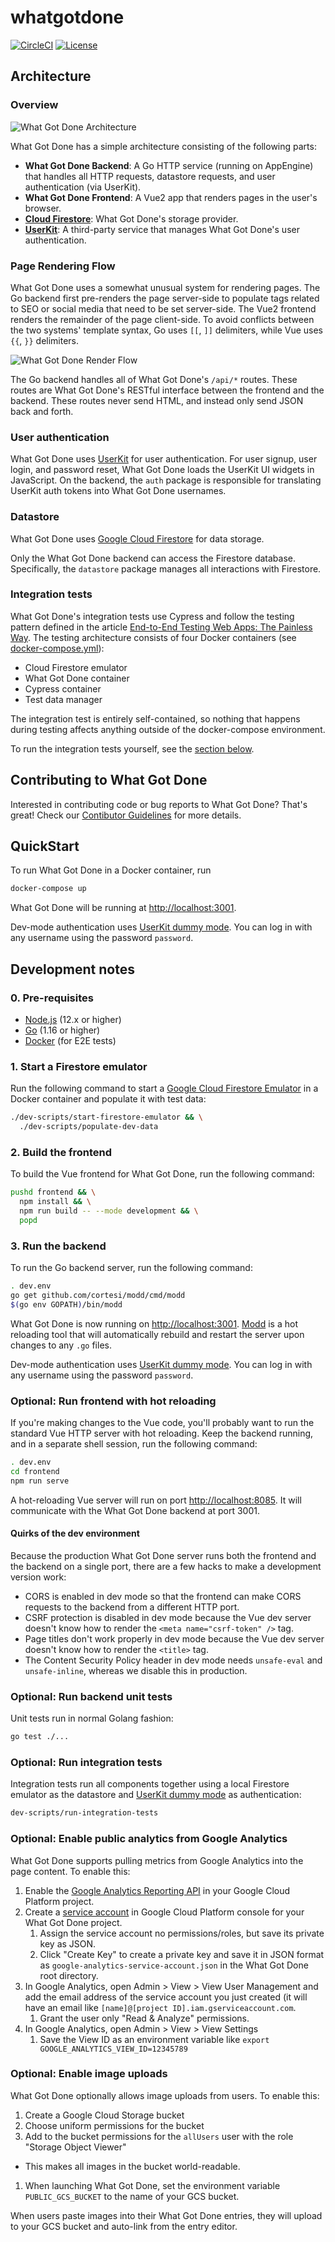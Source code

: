 # whatgotdone

[![CircleCI](https://circleci.com/gh/mtlynch/whatgotdone.svg?style=svg&circle-token=180495ad17cc0343547e430e81d28b66ff87e9f4)](https://circleci.com/gh/mtlynch/whatgotdone) [![License](https://img.shields.io/badge/License-Apache%202.0-blue.svg)](https://opensource.org/licenses/Apache-2.0)

## Architecture

### Overview

![What Got Done Architecture](https://docs.google.com/drawings/d/e/2PACX-1vTolxqMjEtz6ujaM1a3ThkG3Tb1sJbv2O66TGRKVhaqNBoXtFdZjQaf3gS7l-pXbFlg02lPfM9c4foI/pub?w=917&amp;h=696)

What Got Done has a simple architecture consisting of the following parts:

* **What Got Done Backend**: A Go HTTP service (running on AppEngine) that handles all HTTP requests, datastore requests, and user authentication (via UserKit).
* **What Got Done Frontend**: A Vue2 app that renders pages in the user's browser.
* [**Cloud Firestore**](https://cloud.google.com/firestore/): What Got Done's storage provider.
* [**UserKit**](https://userkit.io): A third-party service that manages What Got Done's user authentication.

### Page Rendering Flow

What Got Done uses a somewhat unusual system for rendering pages. The Go backend first pre-renders the page server-side to populate tags related to SEO or social media that need to be set server-side. The Vue2 frontend renders the remainder of the page client-side. To avoid conflicts between the two systems' template syntax, Go uses `[[`, `]]` delimiters, while Vue uses `{{`, `}}` delimiters.

![What Got Done Render Flow](https://docs.google.com/drawings/d/e/2PACX-1vRqxoblMAAhrmI2xY_BEFmN3TRry7QdKvBOAK-1muJ79EJlJWwk1jS5t13vpjB7Kwbaf711ROMxG_cY/pub?w=1127&amp;h=1262)

The Go backend handles all of What Got Done's `/api/*` routes. These routes are What Got Done's RESTful interface between the frontend and the backend. These routes never send HTML, and instead only send JSON back and forth.

### User authentication

What Got Done uses [UserKit](https://docs.userkit.io/) for user authentication. For user signup, user login, and password reset, What Got Done loads the UserKit UI widgets in JavaScript. On the backend, the `auth` package is responsible for translating UserKit auth tokens into What Got Done usernames.

### Datastore

What Got Done uses [Google Cloud Firestore](https://firebase.google.com/docs/firestore) for data storage.

Only the What Got Done backend can access the Firestore database. Specifically, the `datastore` package manages all interactions with Firestore.

### Integration tests

What Got Done's integration tests use Cypress and follow the testing pattern defined in the article [End-to-End Testing Web Apps: The Painless Way](https://mtlynch.io/painless-web-app-testing/). The testing architecture consists of four Docker containers (see [docker-compose.yml](https://github.com/mtlynch/whatgotdone/blob/master/integration/docker-compose.yml)):

* Cloud Firestore emulator
* What Got Done container
* Cypress container
* Test data manager

The integration test is entirely self-contained, so nothing that happens during testing affects anything outside of the docker-compose environment.

To run the integration tests yourself, see the [section below](#optional-run-integration-tests).

## Contributing to What Got Done

Interested in contributing code or bug reports to What Got Done? That's great! Check our [Contibutor Guidelines](https://github.com/mtlynch/whatgotdone/blob/master/CONTRIBUTING.md) for more details.

## QuickStart

To run What Got Done in a Docker container, run

```bash
docker-compose up
```

What Got Done will be running at [http://localhost:3001](http://localhost:3001).

Dev-mode authentication uses [UserKit dummy mode](https://docs.userkit.io/docs/dummy-mode). You can log in with any username using the password `password`.

## Development notes

### 0. Pre-requisites

* [Node.js](https://nodejs.org/) (12.x or higher)
* [Go](https://golang.org/dl/) (1.16 or higher)
* [Docker](https://www.docker.com/) (for E2E tests)

### 1. Start a Firestore emulator

Run the following command to start a [Google Cloud Firestore Emulator](https://cloud.google.com/sdk/gcloud/reference/beta/emulators/firestore/) in a Docker container and populate it with test data:

```bash
./dev-scripts/start-firestore-emulator && \
  ./dev-scripts/populate-dev-data
```

### 2. Build the frontend

To build the Vue frontend for What Got Done, run the following command:

```bash
pushd frontend && \
  npm install && \
  npm run build -- --mode development && \
  popd
```

### 3. Run the backend

To run the Go backend server, run the following command:

```bash
. dev.env
go get github.com/cortesi/modd/cmd/modd
$(go env GOPATH)/bin/modd
```

What Got Done is now running on [http://localhost:3001](http://localhost:3001). [Modd](https://github.com/cortesi/modd) is a hot reloading tool that will automatically rebuild and restart the server upon changes to any `.go` files.

Dev-mode authentication uses [UserKit dummy mode](https://docs.userkit.io/docs/dummy-mode). You can log in with any username using the password `password`.

### Optional: Run frontend with hot reloading

If you're making changes to the Vue code, you'll probably want to run the standard Vue HTTP server with hot reloading. Keep the backend running, and in a separate shell session, run the following command:

```bash
. dev.env
cd frontend
npm run serve
```

A hot-reloading Vue server will run on port [http://localhost:8085](http://localhost:8085). It will communicate with the What Got Done backend at port 3001.

#### Quirks of the dev environment

Because the production What Got Done server runs both the frontend and the backend on a single port, there are a few hacks to make a development version work:

* CORS is enabled in dev mode so that the frontend can make CORS requests to the backend from a different HTTP port.
* CSRF protection is disabled in dev mode because the Vue dev server doesn't know how to render the `<meta name="csrf-token" />` tag.
* Page titles don't work properly in dev mode because the Vue dev server doesn't know how to render the `<title>` tag.
* The Content Security Policy header in dev mode needs `unsafe-eval` and `unsafe-inline`, whereas we disable this in production.

### Optional: Run backend unit tests

Unit tests run in normal Golang fashion:

```bash
go test ./...
```

### Optional: Run integration tests

Integration tests run all components together using a local Firestore emulator as the datastore and [UserKit dummy mode](https://docs.userkit.io/docs/dummy-mode) as authentication:

```bash
dev-scripts/run-integration-tests
```

### Optional: Enable public analytics from Google Analytics

What Got Done supports pulling metrics from Google Analytics into the page content. To enable this:

1. Enable the [Google Analytics Reporting API](https://console.cloud.google.com/apis/library/analyticsreporting.googleapis.com) in your Google Cloud Platform project.
1. Create a [service account](https://console.cloud.google.com/iam-admin/serviceaccounts) in Google Cloud Platform console for your What Got Done project.
   1. Assign the service account no permissions/roles, but save its private key as JSON.
   1. Click "Create Key" to create a private key and save it in JSON format as `google-analytics-service-account.json` in the What Got Done root directory.
1. In Google Analytics, open Admin > View > View User Management and add the email address of the service account you just created (it will have an email like `[name]@[project ID].iam.gserviceaccount.com`.
   1. Grant the user only "Read & Analyze" permissions.
1. In Google Analytics, open Admin > View > View Settings
   1. Save the View ID as an environment variable like `export GOOGLE_ANALYTICS_VIEW_ID=12345789`

### Optional: Enable image uploads

What Got Done optionally allows image uploads from users. To enable this:

1. Create a Google Cloud Storage bucket
1. Choose uniform permissions for the bucket
1. Add to the bucket permissions for the `allUsers` user with the role "Storage Object Viewer"
  * This makes all images in the bucket world-readable.
1. When launching What Got Done, set the environment variable `PUBLIC_GCS_BUCKET` to the name of your GCS bucket.

When users paste images into their What Got Done entries, they will upload to your GCS bucket and auto-link from the entry editor.
